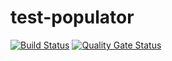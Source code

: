 # test-populator

[![Build Status](https://travis-ci.org/anhem/test-populator.svg?branch=main)](https://travis-ci.org/github/anhem/test-populator)
[![Quality Gate Status](https://sonarcloud.io/api/project_badges/measure?project=com.github.anhem%3Atest-populator&metric=alert_status)](https://sonarcloud.io/dashboard?id=com.github.anhem%3Atest-populator)
